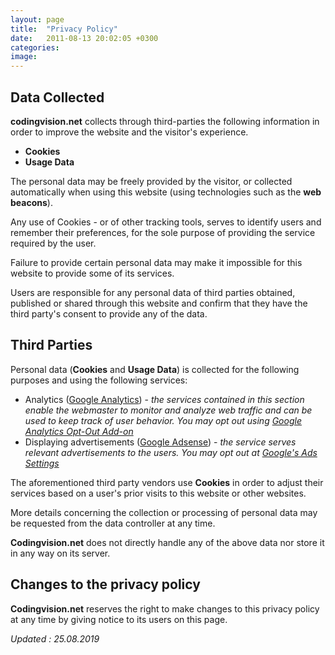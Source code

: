 ```yaml
---
layout: page
title:  "Privacy Policy"
date:   2011-08-13 20:02:05 +0300
categories: 
image: 
---
```


## Data Collected

**codingvision.net** collects through third-parties the following information in order to improve the website and the visitor's experience.

- **Cookies**
- **Usage Data**

The personal data may be freely provided by the visitor, or collected automatically when using this website (using technologies such as the **web beacons**).

Any use of Cookies - or of other tracking tools, serves to identify users and remember their preferences, for the sole purpose of providing 
the service required by the user.

Failure to provide certain personal data may make it impossible for this website to provide some of its services.

Users are responsible for any personal data of third parties obtained, published or shared through this website and confirm that they 
have the third party's consent to provide any of the data.


## Third Parties

Personal data (**Cookies** and **Usage Data**) is collected for the following purposes and using the following services:

- Analytics ([Google Analytics](https://analytics.google.com)) - _the services contained in this section enable the webmaster to monitor and analyze web traffic and can be used to keep track of user behavior. You may opt out using [Google Analytics Opt-Out Add-on](https://tools.google.com/dlpage/gaoptout)_
- Displaying advertisements ([Google Adsense](https://www.google.com/adsense/)) - _the service serves relevant advertisements to the users. You may opt out at [Google's Ads Settings](https://www.google.com/settings/ads)_

The aforementioned third party vendors use **Cookies** in order to adjust their services based on a user's prior visits to this website or other websites.

    
More details concerning the collection or processing of personal data may be requested from the data controller at any time. 

**Codingvision.net** does not directly handle any of the above data nor store it in any way on its server.

## Changes to the privacy policy

**Codingvision.net** reserves the right to make changes to this privacy policy at any time by giving notice to its users on this page.

_Updated : 25.08.2019_

